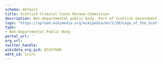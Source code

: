 ```yaml
---
schema: default
title: Scottish Criminal Cases Review Commission
description: Non-departmental public body. Part of Scottish Government
logo: 'https://upload.wikimedia.org/wikipedia/en/2/20/Logo_of_the_Scottish_Criminal_Cases_Review_Commission.png'
type:
- Non-Departmental Public Body
portal_url: ''
org_url: 
twitter_handle: 
wikidata_org_qid: Q7437688
wdtk_id: sccrc
---
```


